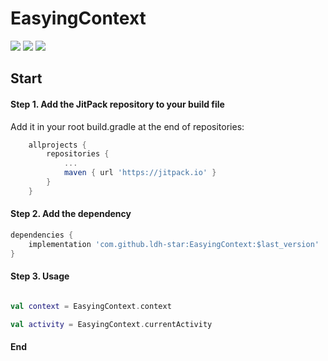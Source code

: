 
# EasyingContext

[![](https://jitpack.io/v/ldh-star/EasyingContext.svg)](https://jitpack.io/#ldh-star/EasyingContext) ![](https://img.shields.io/badge/author-ldh-orange.svg) ![](https://img.shields.io/hexpm/l/plug.svg)


## Start

#### Step 1. Add the JitPack repository to your build file

Add it in your root build.gradle at the end of repositories:

```gradle
	allprojects {
		repositories {
			...
			maven { url 'https://jitpack.io' }
		}
	}
```

#### Step 2. Add the dependency

```gradle
dependencies {
	implementation 'com.github.ldh-star:EasyingContext:$last_version'
}
```

#### Step 3. Usage

```kotlin

val context = EasyingContext.context

val activity = EasyingContext.currentActivity

```

#### End